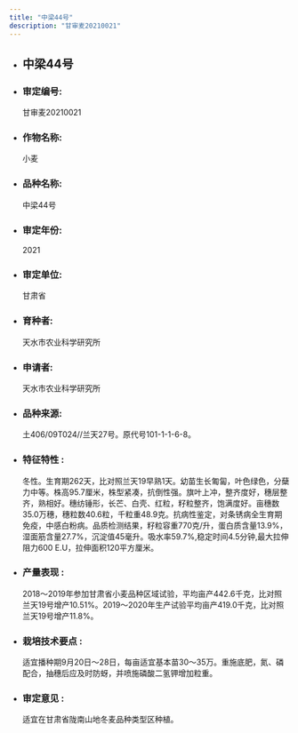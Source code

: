 ```yaml
---
title: "中梁44号"
description: "甘审麦20210021"
---
```

* ## 中梁44号
* ###  审定编号:  
   甘审麦20210021

*  ### 作物名称:  
   小麦

*   ###  品种名称: 
    中梁44号

*   ### 审定年份: 
    2021

*   ### 审定单位:  
    甘肃省

*   ### 育种者:  
    天水市农业科学研究所

*   ### 申请者:  
    天水市农业科学研究所

*   ### 品种来源:  
    土406/09T024//兰天27号。原代号101-1-1-6-8。

*   ### 特征特性 : 
    冬性。生育期262天，比对照兰天19早熟1天。幼苗生长匍匐，叶色绿色，分蘖力中等。株高95.7厘米，株型紧凑，抗倒性强。旗叶上冲，整齐度好，穗层整齐，熟相好。穗纺锤形，长芒、白壳、红粒，籽粒整齐，饱满度好。亩穗数35.0万穗，穗粒数40.6粒，千粒重48.9克。抗病性鉴定，对条锈病全生育期免疫，中感白粉病。品质检测结果，籽粒容重770克/升，蛋白质含量13.9%，湿面筋含量27.7%，沉淀值45毫升。吸水率59.7%,稳定时间4.5分钟,最大拉伸阻力600 E.U，拉伸面积120平方厘米。

*   ### 产量表现 : 
    2018～2019年参加甘肃省小麦品种区域试验，平均亩产442.6千克，比对照兰天19号增产10.51%。2019～2020年生产试验平均亩产419.0千克，比对照兰天19号增产11.8%。

*   ### 栽培技术要点 : 
    适宜播种期9月20日～28日，每亩适宜基本苗30～35万。重施底肥，氮、磷配合，抽穗后应及时防蚜，并喷施磷酸二氢钾增加粒重。

*   ### 审定意见 : 
    适宜在甘肃省陇南山地冬麦品种类型区种植。
